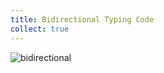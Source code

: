 ```yaml
---
title: Bidirectional Typing Code
collect: true
---
```


![bidirectional](moonbit/src//lti/typing.mbt#:include)
